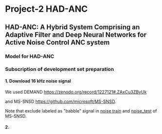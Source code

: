 # Project-2 HAD-ANC
  
## HAD-ANC: A Hybrid System Comprising an Adaptive Filter and Deep Neural Networks for Active Noise Control ANC system  
  
### Model for HAD-ANC
  
### Subscription of development set preparation  
#### 1. Download 16 kHz noise signal
We used DEMAND https://zenodo.org/record/1227121#.ZAxCu3ZByUk
  
and MS-SNSD https://github.com/microsoft/MS-SNSD.
  
Note that exclude labeled as "babble" signal in [noise train](https://github.com/microsoft/MS-SNSD/tree/master/noise_train) and [noise_test](https://github.com/microsoft/MS-SNSD/tree/master/noise_test) of MS-SNSD.
#### 2. 
